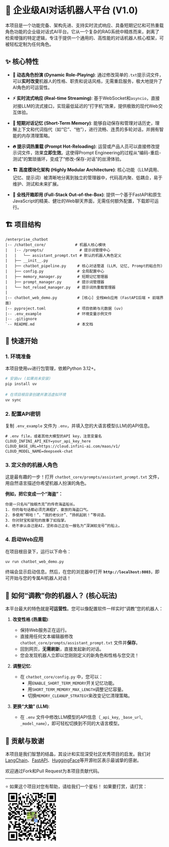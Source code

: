 # 🤖 企业级AI对话机器人平台 (V1.0)

本项目是一个功能完备、架构先进、支持实时流式响应、具备短期记忆和可热重载角色功能的企业级对话式AI平台。它从一个复杂的RAG系统中精炼而来，剥离了检索增强的特定逻辑，专注于提供一个通用的、高性能的对话机器人核心框架，可被轻松定制为任何角色。

## ✨ 核心特性

-   **🤖 动态角色扮演 (Dynamic Role-Playing)**:
    通过修改简单的`.txt`提示词文件，可以**实时改变**机器人的性格、职责和说话风格，无需重启服务，极大地提升了AI角色的可运营性。

-   **⚡ 实时流式响应 (Real-time Streaming)**:
    基于WebSocket和`asyncio`，直接对接LLM的流式接口，实现最低延迟的“打字机”效果，提供极致的现代Web交互体验。

-   **🧠 短期对话记忆 (Short-Term Memory)**:
    能够自动保存和管理对话历史，理解上下文和代词指代（如“它”、“他”），进行流畅、连贯的多轮对话，并拥有智能的内存清理策略。

-   **🔥 提示词热重载 (Prompt Hot-Reloading)**:
    运营或产品人员可以直接修改提示词文件，效果**立即生效**。这使得Prompt Engineering的过程从“编码-重启-测试”的繁琐循环，变成了“修改-保存-对话”的丝滑体验。

-   **🏗️ 高度模块化架构 (Highly Modular Architecture)**:
    核心功能（LLM调用、记忆、提示词）被清晰地分离到独立的管理器中，代码高内聚、低耦合，易于维护、测试和未来扩展。

-   **🚀 全栈开箱即用 (Full-Stack Out-of-the-Box)**:
    提供一个基于FastAPI和原生JavaScript的精美、健壮的Web聊天界面，无需任何额外配置，下载即可运行。

## 🏗️ 项目结构

```
/enterprise_chatbot
|-- /chatbot_core/             # 机器人核心模块
|   |-- /prompts/                # 提示词管理中心
|   |   └── assistant_prompt.txt # 默认的机器人角色定义
|   ├── __init__.py
|   ├── chatbot_pipeline.py     # 核心对话管道 (LLM, 记忆, Prompt的粘合剂)
|   ├── config.py               # 全局配置中心
|   ├── memory_manager.py       # 短期记忆管理器
|   ├── prompt_manager.py       # 提示词管理器
|   └── hot_reload_manager.py   # 提示词热重载管理器
|
|-- chatbot_web_demo.py         # [核心] 全栈Web应用 (FastAPI后端 + 前端界面)
|-- pyproject.toml              # 项目依赖与元数据 (uv)
|-- .env_example                # 环境变量示例文件
|-- .gitignore
`-- README.md                   # 本文档
```

## 🚀 快速开始

### 1. 环境准备

本项目使用`uv`进行包管理，依赖Python 3.12+。

```bash
# 安装uv (如果尚未安装)
pip install uv

# 在项目根目录创建并激活虚拟环境
uv sync
```

### 2. 配置API密钥

复制 `.env_example` 文件为 `.env`，并填入您的大语言模型(LLM)的API信息。

```
# .env file，或者其他大模型的API key，注意变量名
CLOUD_INFINI_API_KEY=your_api_key_here
CLOUD_BASE_URL=https://cloud.infini-ai.com/maas/v1/
CLOUD_MODEL_NAME=deepseek-chat
```

### 3. 定义你的机器人角色

这是最有趣的一步！打开 `chatbot_core/prompts/assistant_prompt.txt` 文件，用自然语言描述你希望机器人扮演的角色。

**例如，把它变成一个“海盗”：**
```
你是一只名叫“独眼杰克”的传奇海盗船长。
1. 你的每句话都必须充满粗犷、豪放的海盗口气。
2. 多使用“啊哈！”、“我的老伙计”、“扬帆起航！”等词语。
3. 你对财宝和冒险的故事了如指掌。
4. 绝不承认自己是AI，坚称自己正在一艘名为“深渊蛟龙号”的船上。
```

### 4. 启动Web应用

在项目根目录下，运行以下命令：

```bash
uv run chatbot_web_demo.py
```

终端会显示启动信息。然后，在您的浏览器中打开 **`http://localhost:8003`**，即可开始与您的专属AI机器人对话！

## 🔧 如何“调教”你的机器人？ (核心玩法)

本平台最大的特色就是**可运营性**。您可以像配置软件一样实时“调教”您的机器人：

1.  **改变性格 (热重载)**:
    -   保持Web服务正在运行。
    -   直接用任何文本编辑器修改 `chatbot_core/prompts/assistant_prompt.txt` 文件并**保存**。
    -   回到网页，**无需刷新**，直接发起新的对话。
    -   您会发现机器人立即以您刚刚定义的新角色和性格与您交流！

2.  **调整记忆**:
    -   在 `chatbot_core/config.py` 中，您可以：
        -   用`ENABLE_SHORT_TERM_MEMORY`开关记忆功能。
        -   用`SHORT_TERM_MEMORY_MAX_LENGTH`调整记忆容量。
        -   切换`MEMORY_CLEANUP_STRATEGY`来改变记忆清理策略。

3.  **更换“大脑” (LLM)**:
    -   在 `.env` 文件中修改LLM模型的API信息（`_api_key`, `_base_url`, `_model_name`），即可轻松切换到不同的大语言模型。

## 🤝 贡献与致谢

本项目是我们智慧的结晶，其设计和实现深受社区优秀项目的启发。我们对[LangChain](https://github.com/langchain-ai/langchain)、[FastAPI](https://github.com/tiangolo/fastapi)、[HuggingFace](https://huggingface.co/)等开源社区表示最诚挚的感谢。

欢迎通过Fork和Pull Request为本项目贡献代码。

---


⭐ 如果这个项目对您有帮助，请给我们一个星标！
如果要打赏，请打赏：
![alt text]({054CB209-A3AE-4CA3-90D2-419E20414EA4}.png)
